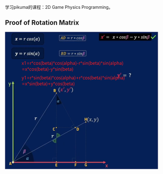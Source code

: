 
学习pikuma的课程：2D Game Physics Programming。

## Proof of Rotation Matrix
<img src="./assets/images/proof_rotation_matrix.png" height="450">

